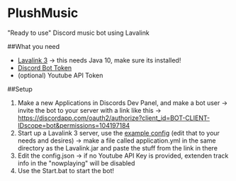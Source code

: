 # PlushMusic
"Ready to use" Discord music bot using Lavalink

##What you need
- [Lavalink 3](https://github.com/Frederikam/Lavalink)
  -> this needs Java 10, make sure its installed!
- [Discord Bot Token](https://discordapp.com/developers/applications/)
- (optional) Youtube API Token

##Setup
1. Make a new Applications in Discords Dev Panel, and make a bot user
  -> invite the bot to your server with a link like this
  -> https://discordapp.com/oauth2/authorize?client_id=BOT-CLIENT-IDscope=bot&permissions=104197184
2. Start up a Lavalink 3 server, use the [example config](https://github.com/Frederikam/Lavalink/blob/master/LavalinkServer/application.yml.example) (edit that to your needs and desires)
  -> make a file called application.yml in the same directory as the Lavalink.jar and paste the stuff from the link in there
3. Edit the config.json
  -> if no Youtube API Key is provided, extenden track info in the "nowplaying" will be disabled
4. Use the Start.bat to start the bot!
